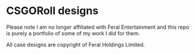 # CSGORoll designs
Please note I am no longer affiliated with Feral Entertainment and this repo is purely a portfolio of some of my work I did for them.

All case designs are copyright of Feral Holdings Limited.
